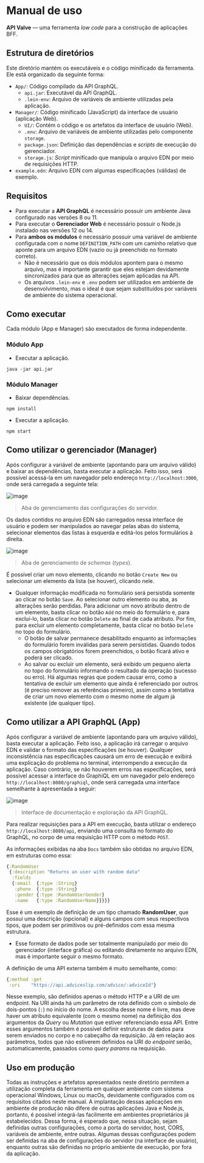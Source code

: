 # Manual de uso

**API Valve** — uma ferramenta _low code_ para a construção de aplicações BFF.

## Estrutura de diretórios

Este diretório mantém os executáveis e o código minificado da ferramenta. Ele está organizado da seguinte forma:

- `App/`: Código compilado da API GraphQL.
  - `api.jar`: Executável da API GraphQL.
  - `.lein-env`: Arquivo de variáveis de ambiente utilizadas pela aplicação.
- `Manager/`: Código minificado (JavaScript) da interface de usuário (aplicação Web).
  - `UI/`: Contém o código e os artefatos da interface de usuário (Web).
  - `.env`: Arquivo de variáveis de ambiente utilizadas pelo componente `storage`.
  - `package.json`: Definição das dependências e _scripts_ de execução do gerenciador.
  - `storage.js`: _Script_ minificado que manipula o arquivo EDN por meio de requisições HTTP.
- `example.edn`: Arquivo EDN com algumas especificações (válidas) de exemplo.

## Requisitos

- Para executar a **API GraphQL** é necessário possuir um ambiente Java configurado nas versões 8 ou 11.
- Para executar o **Gerenciador Web** é necessário possuir o Node.js instalado nas versões 12 ou 14.
- Para **ambos os módulos** é necessário possuir uma variável de ambiente configurada com o nome `DEFINITION_PATH` com um caminho relativo que aponte para um arquivo EDN (vazio ou já preenchido no formato correto).
  - Não é necessário que os dois módulos apontem para o mesmo arquivo, mas é importante garantir que eles estejam devidamente sincronizados para que as alterações sejam aplicadas na API.
  - Os arquivos `.lein-env` e `.env` podem ser utilizados em ambiente de desenvolvimento, mas o ideal é que sejam substituídos por variáveis de ambiente do sistema operacional.
  

## Como executar

Cada módulo (App e Manager) são executados de forma independente.

### Módulo App

- Executar a aplicação.

```
java -jar api.jar
```

### Módulo Manager

- Baixar dependências.

```
npm install
```

- Executar a aplicação.

```
npm start
```
## Como utilizar o gerenciador (Manager)

Após configurar a variável de ambiente (apontando para um arquivo válido) e baixar as dependências, basta executar a aplicação. Feito isso, será possível acessá-la em um navegador pelo endereço `http://localhost:3000`, onde será carregada a seguinte tela:

![image](https://user-images.githubusercontent.com/38755766/201502724-0d333d94-35c0-46d3-819b-26693cb06f8a.png)
> Aba de gerenciamento das configurações do servidor.

Os dados contidos no arquivo EDN são carregados nessa interface de usuário e podem ser manipulados ao navegar pelas abas do sistema, selecionar elementos das listas à esquerda e editá-los pelos formulários à direita. 

![image](https://user-images.githubusercontent.com/38755766/201502697-9bca4da3-ac45-404b-88cf-905d16128d63.png)
> Aba de gerenciamento de _schemas_ (_types_).

É possível criar um novo elemento, clicando no botão `Create New` ou selecionar um elemento da lista (se houver), clicando nele.
- Qualquer informação modificada no formulário será persistida somente ao clicar no botão `Save`. Ao selecionar outro elemento ou aba, as alterações serão perdidas. Para adicionar um novo atributo dentro de um elemento, basta clicar no botão `Add` no meio do formulário e, para excluí-lo, basta clicar no botão `Delete` ao final de cada atributo. Por fim, para excluir um elemento completamente, basta clicar no botão `Delete` no topo do formulário. 
  - O botão de salvar permanece desabilitado enquanto as informações do formulário forem inválidas para serem persistidas. Quando todos os campos obrigatórios forem preenchidos, o botão ficará ativo e poderá ser clicado.
  - Ao salvar ou excluir um elemento, será exibido um pequeno alerta no topo do formulário informando o resultado da operação (sucesso ou erro). Há algumas regras que podem causar erro, como a tentativa de excluir um elemento que ainda é referenciado por outros (é preciso remover as referências primeiro), assim como a tentativa de criar um novo elemento com o mesmo nome de algum já existente (de qualquer tipo).

## Como utilizar a API GraphQL (App)

Após configurar a variável de ambiente (apontando para um arquivo válido), basta executar a aplicação. Feito isso, a aplicação irá carregar o arquivo EDN e validar o formato das especificações (se houver). Qualquer inconsistência nas especificações causará um erro de execução e exibirá uma explicação do problema no terminal, interrompendo a execução da aplicação. Caso contrário, se não houverem erros nas especificações, será possível acessar a interface do GraphiQL em um navegador pelo endereço `http://localhost:8080/graphiql`, onde será carregada uma interface semelhante à apresentada a seguir:

![image](https://user-images.githubusercontent.com/38755766/201502817-4e4a1624-1c2c-46f1-ab60-6874dcbb6cc7.png)
> Interface de documentação e exploração da API GraphQL.

Para realizar requisições para a API em execução, basta utilizar o endereço `http://localhost:8080/api`, enviando uma consulta no formato do GraphQL, no corpo de uma requisição HTTP com o método `POST`.

As informações exibidas na aba `Docs` também são obtidas no arquivo EDN, em estruturas como essa:

```clojure
{:RandomUser
 {:description "Returns an user with random data"
  :fields
  {:email  {:type :String}
   :phone  {:type :String}
   :gender {:type :RandomUserGender}
   :name   {:type :RandomUserName}}}}}
````

Esse é um exemplo de definição de um tipo chamado **RandomUser**, que possui uma descrição (opcional) e alguns campos com seus respectivos tipos, que podem ser primitivos ou pré-definidos com essa mesma estrutura.
- Esse formato de dados pode ser totalmente manipulado por meio do gerenciador (interface gráfica) ou editando diretamente no arquivo EDN, mas é importante seguir o mesmo formato.

A definição de uma API externa também é muito semelhante, como: 

```clojure
{:method :get
 :uri    "https://api.adviceslip.com/advice/:adviceId"}
````

Nesse exemplo, são definidos apenas o método HTTP e a URI de um endpoint. Na URI ainda há um parâmetro de rota definido com o símbolo de dois-pontos (`:`) no início do nome. A escolha desse nome é livre, mas deve haver um atributo equivalente (com o mesmo nome) na definição dos argumentos da _Query_ ou _Mutation_ que estiver referenciando essa API. Entre esses argumentos também é possível definir estruturas de dados para serem enviados no corpo e no cabeçalho da requisição. Já em relação aos parâmetros, todos que não estiverem definidos na URI do _endpoint_ serão, automaticamente, passados como _query params_ na requisição.

## Uso em produção

Todas as instruções e artefatos apresentados neste diretório permitem a utilização completa da ferramenta em qualquer ambiente com sistema operacional Windows, Linux ou macOs, devidamente configurados com os requisitos citados neste manual. A implantação dessas aplicações em ambiente de produção não difere de outras aplicações Java e Node.js, portanto, é possível integrá-las facilmente em ambientes proprietários já estabelecidos. Dessa forma, é esperado que, nessa situação, sejam definidas outras configurações, como a porta do servidor, host, CORS, variáveis de ambiente, entre outras. Algumas dessas configurações podem ser definidas na aba de configurações do servidor (na interface de usuário), enquanto outras são definidas no próprio ambiente de execução, por fora da aplicação. 
